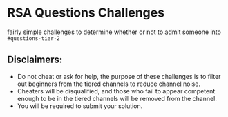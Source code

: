 # RSA Questions Challenges

fairly simple challenges to determine whether or not to admit someone into `#questions-tier-2`


## Disclaimers: 
- Do not cheat or ask for help, the purpose of these challenges is to filter out beginners from the tiered channels to reduce channel noise.
- Cheaters will be disqualified, and those who fail to appear competent enough to be in the tiered channels will be removed from the channel.
- You will be required to submit your solution.
